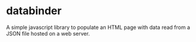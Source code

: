 # databinder

A simple javascript library to populate an HTML page with data read from a JSON file hosted on a web server.